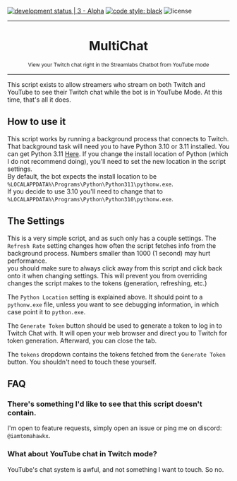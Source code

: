 [![development status | 3 - Alpha](https://img.shields.io/badge/Development%20Status-3%20--%20Alpha-red)](https://pypi.org/classifiers/)
[![code style: black](https://img.shields.io/badge/code%20style-black-000000.svg)](https://github.com/psf/black)
![license](https://img.shields.io/github/license/IAmTomahawkx/slcb-multichat)
___
<h1 align="center">
MultiChat
</h1>
<p align="center">
<sup>
View your Twitch chat right in the Streamlabs Chatbot from YouTube mode
</sup>
</p>

___

This script exists to allow streamers who stream on both Twitch and YouTube to see their Twitch chat while the bot is in YouTube Mode.
At this time, that's all it does.

## How to use it

This script works by running a background process that connects to Twitch. That background task will need you to have Python 3.10 or 3.11 installed.
You can get Python 3.11 [Here](https://www.python.org/ftp/python/3.11.6/python-3.11.6-amd64.exe).
If you change the install location of Python (which I do not recommend doing), you'll need to set the new location in the script settings. \
By default, the bot expects the install location to be `%LOCALAPPDATA%\Programs\Python\Python311\pythonw.exe`. \
If you decide to use 3.10 you'll need to change that to `%LOCALAPPDATA%\Programs\Python\Python310\pythonw.exe`.

## The Settings
This is a very simple script, and as such only has a couple settings.
The `Refresh Rate` setting changes how often the script fetches info from the background process.
Numbers smaller than 1000 (1 second) may hurt performance. \
you should make sure to always click away from this script and click back onto it when changing settings.
This will prevent you from overriding changes the script makes to the tokens (generation, refreshing, etc.)

The `Python Location` setting is explained above.
It should point to a `pythonw.exe` file, unless you want to see debugging information, in which case point it to `python.exe`.

The `Generate Token` button should be used to generate a token to log in to Twitch Chat with. 
It will open your web browser and direct you to Twitch for token generation. Afterward, you can close the tab.

The `tokens` dropdown contains the tokens fetched from the `Generate Token` button. You shouldn't need to touch these yourself.


## FAQ

### There's something I'd like to see that this script doesn't contain.
I'm open to feature requests, simply open an issue or ping me on discord: `@iamtomahawkx`.

### What about YouTube chat in Twitch mode?
YouTube's chat system is awful, and not something I want to touch. So no.